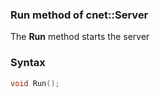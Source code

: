 ### Run method of cnet::Server

The **Run** method starts the server
### Syntax
```C++
void Run();
```